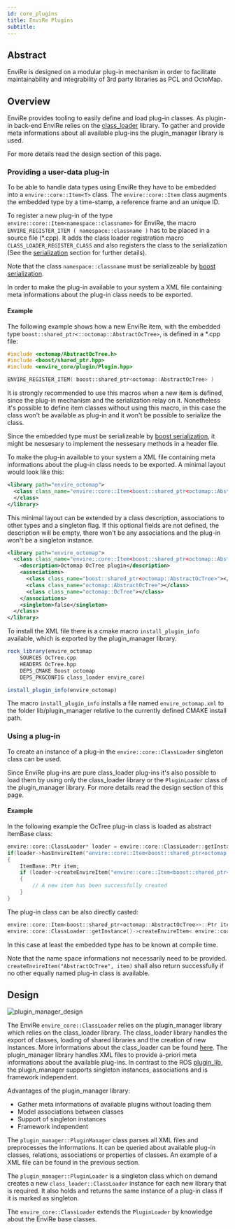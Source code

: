 ```yaml
---
id: core_plugins
title: EnviRe Plugins
subtitle:
---
```


## Abstract

EnviRe is designed on a modular plug-in mechanism in order to facilitate maintainability and
integrability of 3rd party libraries as PCL and OctoMap.

## Overview

EnviRe provides tooling to easily define and load plug-in classes. As plugin-in back-end EnviRe
relies on the [class_loader](http://wiki.ros.org/class_loader) library. To gather and provide meta
informations about all available plug-ins the plugin_manager library is used.

For more details read the design section of this page.

### Providing a user-data plug-in

To be able to handle data types using EnviRe they have to be embedded into a ``envire::core::Item<T>`` class.
The ``envire::core::Item`` class augments the embedded type by a time-stamp, a reference frame and an unique ID.

To register a new plug-in of the type ``envire::core::Item<namespace::classname>`` for EnviRe, the macro
``ENVIRE_REGISTER_ITEM ( namespace::classname )`` has to be placed in a source file (*.cpp).
It adds the class loader registration macro ``CLASS_LOADER_REGISTER_CLASS`` and also registers the
class to the serialization (See the [serialization]({{site.baseurl}}/docs/core_serialization.html) section for further details).

Note that the class ``namespace::classname`` must be serializeable by [boost serialization](http://www.boost.org/libs/serialization/doc/).

In order to make the plug-in available to your system a XML file containing meta informations about the
plug-in class needs to be exported.

#### Example

The following example shows how a new EnviRe item, with the embedded type
``boost::shared_ptr<::octomap::AbstractOcTree>``, is defined in a *.cpp file:

```cpp
#include <octomap/AbstractOcTree.h>
#include <boost/shared_ptr.hpp>
#include <envire_core/plugin/Plugin.hpp>

ENVIRE_REGISTER_ITEM( boost::shared_ptr<octomap::AbstractOcTree> )
```

It is strongly recommended to use this macros when a new item is defined, since the plug-in
mechanism and the serialization relay on it. Nonetheless it's
possible to define item classes without using this macro, in this case the class won't
be available as plug-in and it won't be possible to serialize the class.

Since the embedded type must be serializeable by [boost serialization](http://www.boost.org/libs/serialization/doc/),
it might be nessesary to implement the nessesary methods in a header file.


To make the plug-in available to your system a XML file containing meta informations
about the plug-in class needs to be exported.
A minimal layout would look like this:

```xml
<library path="envire_octomap">
  <class class_name="envire::core::Item<boost::shared_ptr<octomap::AbstractOcTree>>" base_class_name="envire::core::ItemBase">
  </class>
</library>
```
This minimal layout can be extended by a class description, associations to other types
and a singleton flag.
If this optional fields are not defined, the description will be empty, there won't be
any associations and the plug-in won't be
a singleton instance.

```xml
<library path="envire_octomap">
  <class class_name="envire::core::Item<boost::shared_ptr<octomap::AbstractOcTree>>" base_class_name="envire::core::ItemBase">
    <description>Octomap OcTree plugin</description>
    <associations>
      <class class_name="boost::shared_ptr<octomap::AbstractOcTree>"></class>
      <class class_name="octomap::AbstractOcTree"></class>
      <class class_name="octomap::OcTree"></class>
    </associations>
    <singleton>false</singleton>
  </class>
</library>
```

To install the XML file there is a cmake macro ``install_plugin_info`` available, which is
exported by the plugin_manager library.

```cmake
rock_library(envire_octomap
    SOURCES OcTree.cpp
    HEADERS OcTree.hpp
    DEPS_CMAKE Boost octomap
    DEPS_PKGCONFIG class_loader envire_core)

install_plugin_info(envire_octomap)
```

The macro ``install_plugin_info`` installs a file named ``envire_octomap.xml`` to the folder
lib/plugin_manager relative to the currently defined CMAKE install path.


### Using a plug-in

To create an instance of a plug-in the ``envire::core::ClassLoader`` singleton class can be used.

Since EnviRe plug-ins are pure class_loader plug-ins it's also possible to load them by using
only the class_loader library or the ``PluginLoader`` class of the plugin_manager library.
For more details read the design section of this page.

#### Example

In the following example the OcTree plug-in class is loaded as abstract ItemBase class:

```cpp
envire::core::ClassLoader* loader = envire::core::ClassLoader::getInstance();
if(loader->hasEnvireItem("envire::core::Item<boost::shared_ptr<octomap::AbstractOcTree>>"))
{
    ItemBase::Ptr item;
    if (loader->createEnvireItem("envire::core::Item<boost::shared_ptr<octomap::AbstractOcTree>>", item))
    {
        // A new item has been successfully created
    }
}
```

The plug-in class can be also directly casted:

```cpp
envire::core::Item<boost::shared_ptr<octomap::AbstractOcTree>>::Ptr item;
envire::core::ClassLoader::getInstance()->createEnvireItem< envire::core::Item<boost::shared_ptr<octomap::AbstractOcTree>> >("envire::core::Item<boost::shared_ptr<octomap::AbstractOcTree>>", item);
```
In this case at least the embedded type has to be known at compile time.

Note that the name space informations not necessarily need to be provided.
``createEnvireItem("AbstractOcTree", item)`` shall also return successfully if no other equally named
plug-in class is available.


## Design

![plugin_manager_design]({{site.baseurl}}/images/docs/plugins/plugin_manager_design.png)

The EnviRe ``envire_core::ClassLoader`` relies on the plugin_manager library which relies on the
class_loader library.
The class_loader library handles the export of classes, loading of shared libraries
and the creation of new instances. More informations about the class_loader can be
found [here](http://wiki.ros.org/class_loader).
The plugin_manager library handles XML files to provide a-priori meta informations
about the available plug-ins. In contrast to the ROS [plugin_lib](http://wiki.ros.org/pluginlib),
the plugin_manager supports singleton instances, associations and is framework
independent.

Advantages of the plugin_manager library:

- Gather meta informations of available plugins without loading them
- Model associations between classes
- Support of singleton instances
- Framework independent


The ``plugin_manager::PluginManager`` class parses all XML files and preprocesses the informations.
It can be queried about available plug-in classes, relations, associations or properties of classes.
An example of a XML file can be found in the previous section.

The ``plugin_manager::PluginLoader`` is a singleton class which on demand creates a new
``class_loader::ClassLoader`` instance for each new library that is required. It also holds and
returns the same instance of a plug-in class if it is marked as singleton.

The ``envire_core::ClassLoader`` extends the ``PluginLoader`` by knowledge about the EnviRe
base classes.
